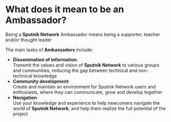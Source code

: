 # What does it mean to be an Ambassador?

Being a **Sputnik Network** Ambassador means being a supporter, teacher and/or thought leader&#x20;

The main tasks of **Ambassadors** include:&#x20;

* **Dissemination of information**:\
  Transmit the values ​​and vision of **Sputnik Network** to various groups and communities, reducing the gap between technical and non-technical knowledge&#x20;
* **Community development**:\
  Create and maintain an environment for Sputnik Network users and enthusiasts, where they can communicate, grow and develop together&#x20;
* **Navigation**:\
  Use your knowledge and experience to help newcomers navigate the world of **Sputnik Network**, and help them realize the full potential of the project
